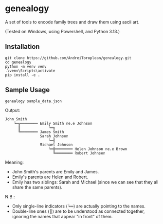 # genealogy
A set of tools to encode family trees and draw them using ascii art.

(Tested on Windows, using Powershell, and Python 3.13.)

## Installation
```
git clone https://github.com/AndreiToroplean/genealogy.git
cd genealogy
python -m venv venv
.\venv\Scripts\activate
pip install -e .
```

## Sample Usage
```
genealogy sample_data.json
```

Output:
```
John Smith 
    ╘═╦════════ Emily Smith ne.e Johnson
      ║             ╘═╗
      ╚════════ James Smith
                Sarah Johnson
                    ╘═╣
                Michael Johnson
                    ╘═╬════════ Helen Johnson ne.e Brown
                      ╚════════ Robert Johnson
```
Meaning: 
- John Smith's parents are Emily and James.
- Emily's parents are Helen and Robert.
- Emily has two siblings: Sarah and Michael (since we can see that they all share the same parents).

N.B.:
- Only single-line indicators (╘═) are actually pointing to the names.
- Double-line ones (║) are to be understood as connected together, ignoring the names that appear "in front" of them.
